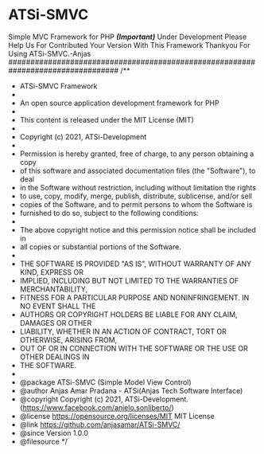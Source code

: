 # ATSi-SMVC
Simple MVC Framework for PHP
***(Important)***
Under Development Please Help Us For Contributed Your Version With This Framework
Thankyou For Using ATSi-SMVC.-Anjas
#################################################################################
/**
 * ATSi-SMVC Framework
 *
 * An open source application development framework for PHP
 *
 * This content is released under the MIT License (MIT)
 *
 * Copyright (c) 2021, ATSi-Development
 *
 * Permission is hereby granted, free of charge, to any person obtaining a copy
 * of this software and associated documentation files (the "Software"), to deal
 * in the Software without restriction, including without limitation the rights
 * to use, copy, modify, merge, publish, distribute, sublicense, and/or sell
 * copies of the Software, and to permit persons to whom the Software is
 * furnished to do so, subject to the following conditions:
 *
 * The above copyright notice and this permission notice shall be included in
 * all copies or substantial portions of the Software.
 *
 * THE SOFTWARE IS PROVIDED "AS IS", WITHOUT WARRANTY OF ANY KIND, EXPRESS OR
 * IMPLIED, INCLUDING BUT NOT LIMITED TO THE WARRANTIES OF MERCHANTABILITY,
 * FITNESS FOR A PARTICULAR PURPOSE AND NONINFRINGEMENT. IN NO EVENT SHALL THE
 * AUTHORS OR COPYRIGHT HOLDERS BE LIABLE FOR ANY CLAIM, DAMAGES OR OTHER
 * LIABILITY, WHETHER IN AN ACTION OF CONTRACT, TORT OR OTHERWISE, ARISING FROM,
 * OUT OF OR IN CONNECTION WITH THE SOFTWARE OR THE USE OR OTHER DEALINGS IN
 * THE SOFTWARE.
 *
 * @package	ATSi-SMVC (Simple Model View Control)
 * @author	Anjas Amar Pradana - ATSi(Anjas Tech Software Interface)
 * @copyright	Copyright (c) 2021, ATSi-Development. (https://www.facebook.com/anjelo.sonliberto/)
 * @license	https://opensource.org/licenses/MIT	MIT License
 * @link	https://github.com/anjasamar/ATSi-SMVC/
 * @since	Version 1.0.0
 * @filesource
 */
